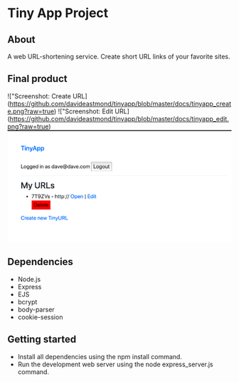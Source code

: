 # Tiny App Project

## About

A web URL-shortening service. Create short URL links of your favorite sites.

## Final product

!["Screenshot: Create URL] (https://github.com/davideastmond/tinyapp/blob/master/docs/tinyapp_create.png?raw=true)
!["Screenshot: Edit URL] (https://github.com/davideastmond/tinyapp/blob/master/docs/tinyapp_edit.png?raw=true)
!["Screenshot: URL index/list](https://github.com/davideastmond/tinyapp/blob/master/docs/tinyapp_url_index.png?raw=true)

## Dependencies

- Node.js
- Express
- EJS
- bcrypt
- body-parser
- cookie-session

## Getting started

- Install all dependencies using the npm install command.
- Run the development web server using the node express_server.js command.